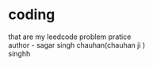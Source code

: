 # coding
that are my leedcode problem pratice
<br>
author - sagar singh chauhan(chauhan ji )
<br>
singhh
 